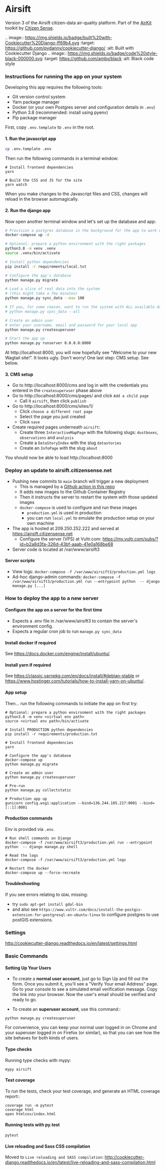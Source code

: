 # Airsift

Version 3 of the Airsift citizen-data air-quality platform. Part of the [AirKit](https://citizensense.net/projects/airkit/) toolkit by [Citizen Sense](https://citizensense.net/).

.. image:: https://img.shields.io/badge/built%20with-Cookiecutter%20Django-ff69b4.svg
     :target: https://github.com/pydanny/cookiecutter-django/
     :alt: Built with Cookiecutter Django
.. image:: https://img.shields.io/badge/code%20style-black-000000.svg
     :target: https://github.com/ambv/black
     :alt: Black code style

### Instructions for running the app on your system

Developing this app requires the following tools:

- Git version control system
- Yarn package manager
- Docker (or your own Postgres server and configuration details in `.env`)
- Python 3.8 (recommended: install using pyenv)
- Pip package manager

First, copy `.env.template` to `.env` in the root.

#### 1. Run the javascript app

```bash
cp .env.template .env
```

Then run the following commands in a terminal window:

```shell
# Install frontend dependencies
yarn

# Build the CSS and JS for the site
yarn watch
```

When you make changes to the Javascript files and CSS, changes will reload in the browser automagically.

#### 2. Run the django app

Now open another terminal window and let's set up the database and app:

```bash
# Provision a postgres database in the background for the app to work with.
docker-compose up -d

# Optional: prepare a python environment with the right packages
python3.8 -m venv .venv
source .venv/bin/activate

# Install python dependencies
pip install -r requirements/local.txt

# Configure the app's database
python manage.py migrate

# Load a slice of real data into the system
# (this might take a few minutes)
python manage.py sync_data --max 100

# If you, for some reason, want to run the system with ALL available data, run this command instead:
# python manage.py sync_data --all

# Create an admin user
# enter your username, email and password for your local app
python manage.py createsuperuser

# Start the app up
python manage.py runserver 0.0.0.0:8000
```

At http://localhost:8000, you will now hopefully see "Welcome to your new Wagtail site!". It looks ugly. Don't worry! One last step: CMS setup. See below.

#### 3. CMS setup
- Go to http://localhost:8000/cms and log in with the credentials you entered in the `createsuperuser` phase above
- Go to http://localhost:8000/cms/pages/ and click `Add a child page`
  - Call it `airsift`, then click `publish`
- Go to http://localhost:8000/cms/sites/1/
  - Click `choose a different root page`
  - Select the page you just created
  - Click `save`
- Create required pages underneath `airsift`:
  - Create three `InteractiveMapPage` with the following slugs: `dustboxes`, `observations` and `analysis`
  - Create a `DataStoryIndex` with the slug `datastories`
  - Create an `InfoPage` with the slug `about`

You should now be able to load http://localhost:8000

### Deploy an update to airsift.citizensense.net

- Pushing new commits to `main` branch will trigger a new deployment
  - This is managed by a [Github action in this repo](./.github/workflows/deploy.yml)
  - It adds new images to the Github Container Registry
  - Then it instructs the server to restart the system with those updated images
  - `docker-compose` is used to configure and run these images
      - `production.yml` is used in production
      - you can run `local.yml` to emulate the production setup on your own machine
- The app is hosted at 209.250.252.222 and served at https://airsift.citizensense.net
  - Configure the server (VPS) at Vultr.com: https://my.vultr.com/subs/?id=b2a8d3fa-326d-43bf-aaab-41e0a168be68
- Server code is located at /var/www/airsift3

#### Server scripts

- View logs: `docker-compose -f /var/www/airsift3/production.yml logs`
- Ad-hoc django-admin commands: `docker-compose -f /var/www/airsift3/production.yml run --entrypoint python  -- django manage.py [...]`

### How to deploy the app to a new server

#### Configure the app on a server for the first time

- Expects a .env file in /var/www/airsift3 to contain the server's environment config.
- Expects a regular cron job to run `manage.py sync_data`

#### Install docker if required

See https://docs.docker.com/engine/install/ubuntu/.

#### Install yarn if required
 See https://classic.yarnpkg.com/en/docs/install/#debian-stable or https://www.hostinger.com/tutorials/how-to-install-yarn-on-ubuntu/.

#### App setup

Then... run the following commands to initiate the app on first try:

```shell
# Optional: prepare a python environment with the right packages
python3.8 -m venv <virtual env path>
source <virtual env path>/bin/activate

# Install PRODUCTION python dependencies
pip install -r requirements/production.txt

# Install frontend dependencies
yarn

# Configure the app's database
docker-compose up
python manage.py migrate

# Create an admin user
python manage.py createsuperuser

# Pre-run
python manage.py collectstatic

# Production app up
gunicorn config.wsgi:application --bind=136.244.105.217:8001 --bind=[::1]:8001
```

#### Production commands

Env is provided via `.env`.

```
# Run shell commands on Django
docker-compose -f /var/www/airsift3/production.yml run --entrypoint python  -- django manage.py shell

# Read the logs
docker-compose -f /var/www/airsift3/production.yml logs

# Restart the docker
docker-compose up --force-recreate
```

#### Troubleshooting

If you see errors relating to `GDAL` missing:

- try `sudo apt-get install gdal-bin`
- and also see `https://www.vultr.com/docs/install-the-postgis-extension-for-postgresql-on-ubuntu-linux` to configure postgres to use postGIS extensions.

### Settings

http://cookiecutter-django.readthedocs.io/en/latest/settings.html

### Basic Commands

#### Setting Up Your Users

* To create a **normal user account**, just go to Sign Up and fill out the form. Once you submit it, you'll see a "Verify Your email Address" page. Go to your console to see a simulated email verification message. Copy the link into your browser. Now the user's email should be verified and ready to go.

* To create an **superuser account**, use this command::

```shell
python manage.py createsuperuser
```

For convenience, you can keep your normal user logged in on Chrome and your superuser logged in on Firefox (or similar), so that you can see how the site behaves for both kinds of users.

#### Type checks

Running type checks with mypy:

```shell
mypy airsift
```

#### Test coverage

To run the tests, check your test coverage, and generate an HTML coverage report::

```shell
coverage run -m pytest
coverage html
open htmlcov/index.html
```

#### Running tests with py.test

```shell
pytest
```

#### Live reloading and Sass CSS compilation

Moved to `Live reloading and SASS compilation`: http://cookiecutter-django.readthedocs.io/en/latest/live-reloading-and-sass-compilation.html



